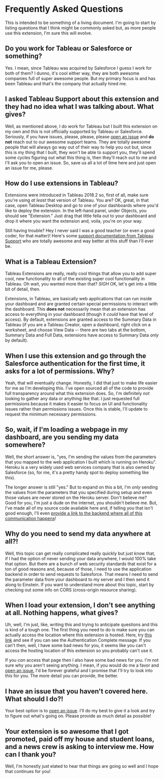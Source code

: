 # Frequently Asked Questions

This is intended to be something of a living document. I'm going to start by listing questions that I think might be commonly asked but, as more people use this extension, I'm sure this will evolve.

## Do you work for Tableau or Salesforce or something?

Yes. I mean, since Tableau was acquired by Salesforce I guess I work for both of them? I dunno, it's cool either way, they are both awesome companies full of super awesome people. But my primary focus is and has been Tableau and that's the company that actually hired me.

## I asked Tableau Support about this extension and they had no idea what I was talking about. What gives?

Well, as mentioned above, I do work for Tableau but I built this extension on my own and this is not officially supported by Tableau or Salesforce. Seriously, if you have issues, please, please, please [open an issue](https://github.com/jhegele/tab-einstein-scenarios/issues/new) and **do not** reach out to our awesome support teams. They are totally awesome people that will always go way out of their way to help you out but, since this is my thing that I built, they won't be able to support you, they'll spend some cycles figuring out what this thing is, then they'll reach out to me and I'll ask you to open an issue. So, save us all a lot of time here and just open an issue for me, please.

## How do I use extensions in Tableau?

Extensions were introduced in Tableau 2018.2 so, first of all, make sure you're using _at least_ that version of Tableau. You are? OK, great, in that case, open Tableau Desktop and go to one of your dashboards where you'd like to deploy the extension. In the left-hand panel, under Objects, you should see "Extension." Just drag that little fella out to your dashboard and drop it where you want the extension and, voila, you're on your way.

Still having trouble? Hey I never said I was a good teacher (or even a good coder, for that matter)! Here's some [support documentation from Tableau Support](https://help.tableau.com/current/pro/desktop/en-us/dashboard_extensions.htm) who are totally awesome and way better at this stuff than I'll ever be.

## What is a Tableau Extension?

Tableau Extensions are really, really cool things that allow you to add super cool, new functionality to all of the existing super cool functionality in Tableau. Oh wait, you wanted more than that? _SIGH_ OK, let's get into a little bit of detail, then.

Extensions, in Tableau, are basically web applications that can run inside your dashboard and are granted certain special permissions to interact with the dashboard. This **does not** necessarily mean that an extension has access to everything in your dashboard (though it _could_ have that level of access). By default, extensions are granted access to the Summary Data in Tableau (if you are a Tableau Creator, open a dashboard, right click on a worksheet, and choose View Data -- there are two tabs at the bottom, Summary Data and Full Data, extensions have access to Summary Data _only_ by default).

## When I use this extension and go through the Salesforce authentication for the first time, it asks for a lot of permissions. Why?

Yeah, that will eventually change. Honestly, I did that just to make life easier for me as I'm developing this. I've open sourced all of the code to provide full transparency around what this extension does. So, I'm definitely _not_ looking to gather any data or anything like that. I just requested full permissions because it makes it easier to focus on UI and functionality issues rather than permissions issues. Once this is stable, I'll update to request the minimum necessary permissions.

## So, wait, if I'm loading a webpage in my dashboard, are you sending my data somewhere?

Well, the short answer is, "yes, I'm sending the values from the parameters that you mapped to the web application I built which is running on Heroku". Heroku is a very widely used web services company that is also owned by Salesforce (so, for me, it's a pretty handy spot to deploy something like this).

The longer answer is still "yes." But to expand on this a bit, I'm _only_ sending the values from the parameters that you specified during setup and even those values are never stored on the Heroku server. Don't believe me? Good for you, I'm just a dude on the internet, you shouldn't believe me. But, I've made all of my source code available here and, if telling you that isn't good enough, I'll even [provide a link to the backend where all of this communication happens](https://github.com/jhegele/tab-einstein-scenarios/blob/master/app/app.py)!

## Why do you need to send my data anywhere at all?!

Well, this topic can get really complicated really quickly but just know that, if I had the option of never sending your data anywhere, I would 100% take that option. But there are a bunch of web security standards that exist for a ton of good reasons and, because of those, I need to use the application backend in order to send requests to Salesforce. That means I need to send the parameter data from your dashboard to my server and I then send it along to Einstein. If you want to understand more about this topic, start by checking out some info on CORS (cross-origin resource sharing).

## When I load your extension, I don't see anything at all. Nothing happens, what gives?

Uh, well, I'm just, like, writing this and trying to anticipate questions and this is kind of a tough one. The first thing you need to do is make sure you can actually access the location where this extension is hosted. Here, try [this link](http://einstein-scenarios.herokuapp.com/auth/confirm) and see if you can see the Authentication Complete message. If you can't then, well, I have some bad news for you, it seems like you can't access the hosting location of this extension so you probably can't use it.

If you _can_ access that page then I also have some bad news for you. I'm not sure why you aren't seeing anything. I mean, if you would do me a favor and [open an issue](https://github.com/jhegele/tab-einstein-scenarios/issues/new), I'd be forever grateful and I promise that I'll try to look into this for you. The more detail you can provide, the better.

## I have an issue that you haven't covered here. What should I do?!

Your best option is to [open an issue](https://github.com/jhegele/tab-einstein-scenarios/issues/new). I'll do my best to give it a look and try to figure out what's going on. Please provide as much detail as possible!

## Your extension is so awesome that I got promoted, paid off my house and student loans, and a news crew is asking to interview me. How can I thank you?

Well, I'm honestly just elated to hear that things are going so well and I hope that continues for you!